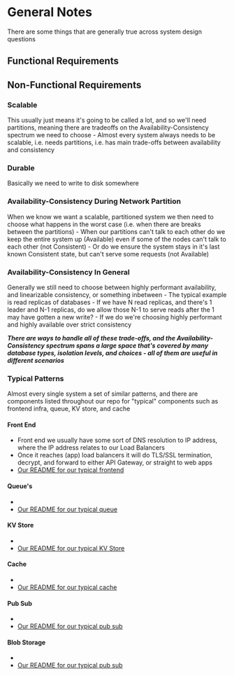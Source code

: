 # General Notes
There are some things that are generally true across system design questions

## Functional Requirements

## Non-Functional Requirements

### Scalable
This usually just means it's going to be called a lot, and so we'll need partitions, meaning there are tradeoffs on the Availability-Consistency spectrum we need to choose
    - Almost every system always needs to be scalable, i.e. needs partitions, i.e. has main trade-offs between availability and consistency

### Durable
Basically we need to write to disk somewhere

### Availability-Consistency During Network Partition
When we know we want a scalable, partitioned system we then need to choose what happens in the worst case (i.e. when there are breaks between the partitions)
    - When our partitions can't talk to each other do we keep the entire system up (Available) even if some of the nodes can't talk to each other (not Consistent)
    - Or do we ensure the system stays in it's last known Consistent state, but can't serve some requests (not Available)

### Availability-Consistency In General
Generally we still need to choose between highly performant availability, and linearizable consistency, or something inbetween
    - The typical example is read replicas of databases
    - If we have N read replicas, and there's 1 leader and N-1 replicas, do we allow those N-1 to serve reads after the 1 may have gotten a new write?
        - If we do we're choosing highly performant and highly available over strict consistency

***There are ways to handle all of these trade-offs, and the Availability-Consistency spectrum spans a large space that's covered by many database types, isolation levels, and choices - all of them are useful in different scenarios***

### Typical Patterns
Almost every single system a set of similar patterns, and there are components listed throughout our repo for "typical" components such as frontend infra, queue, KV store, and cache

#### Front End
- Front end we usually have some sort of DNS resolution to IP address, where the IP address relates to our Load Balancers
- Once it reaches (app) load balancers it will do TLS/SSL termination, decrypt, and forward to either API Gateway, or straight to web apps
- [Our README for our typical frontend](typical_frontend/README.md)

#### Queue's
- 
- [Our README for our typical queue](typical_distributed_queue/README.md)

#### KV Store
- 
- [Our README for our typical KV Store](typical_distributed_kv_store/README.md)

#### Cache
- 
- [Our README for our typical cache](typical_distributed_cache/README.md)

#### Pub Sub
- 
- [Our README for our typical pub sub](typical_distributed_distributed_pubsub/README.md)

#### Blob Storage
- 
- [Our README for our typical pub sub](typical_distributed_distributed_pubsub/README.md)
